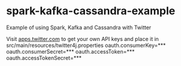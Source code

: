 # spark-kafka-cassandra-example
Example of using Spark, Kafka and Cassandra with Twitter

Visit [apps.twitter.com](https://apps.twitter.com) to get your own API keys and place it in 
src/main/resources/twitter4j.properties
oauth.consumerKey=***
oauth.consumerSecret=***
oauth.accessToken=***
oauth.accessTokenSecret=***
